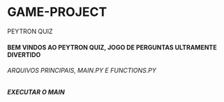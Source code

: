 # GAME-PROJECT

PEYTRON QUIZ

<h4>BEM VINDOS AO PEYTRON QUIZ, JOGO DE PERGUNTAS ULTRAMENTE DIVERTIDO<h4>


<H6>ARQUIVOS PRINCIPAIS, MAIN.PY E FUNCTIONS.PY</H6>

<H5>EXECUTAR O MAIN</H5>
